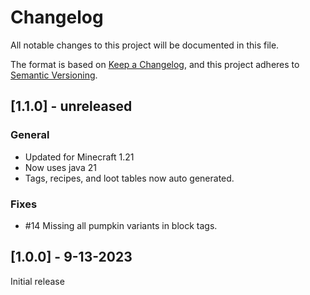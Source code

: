 # Changelog

All notable changes to this project will be documented in this file.

The format is based on [Keep a Changelog](https://keepachangelog.com/en/1.0.0/), and this project adheres to [Semantic Versioning](https://semver.org/spec/v2.0.0.html).

## [1.1.0] - unreleased
### General
- Updated for Minecraft 1.21
- Now uses java 21
- Tags, recipes, and loot tables now auto generated.

### Fixes
- #14 Missing all pumpkin variants in block tags.

## [1.0.0] - 9-13-2023

Initial release